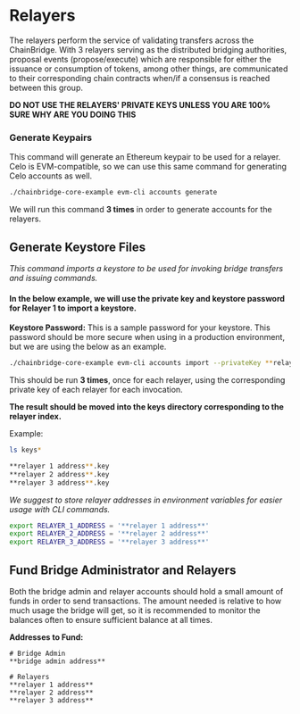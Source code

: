 # Relayers

The relayers perform the service of validating transfers across the ChainBridge. With 3 relayers serving as the distributed bridging authorities, proposal events \(propose/execute\) which are responsible for either the issuance or consumption of tokens, among other things, are communicated to their corresponding chain contracts when/if a consensus is reached between this group.

**DO NOT USE THE RELAYERS' PRIVATE KEYS UNLESS YOU ARE 100% SURE WHY ARE YOU DOING THIS**

### Generate Keypairs

This command will generate an Ethereum keypair to be used for a relayer. Celo is EVM-compatible, so we can use this same command for generating Celo accounts as well.

```bash
./chainbridge-core-example evm-cli accounts generate
```

We will run this command **3 times** in order to generate accounts for the relayers.

## Generate Keystore Files

_This command imports a keystore to be used for invoking bridge transfers and issuing commands._

#### In the below example, we will use the private key and keystore password for Relayer 1 to import a keystore.

**Keystore Password:** This is a sample password for your keystore. This password should be more secure when using in a production environment, but we are using the below as an example.

```bash
./chainbridge-core-example evm-cli accounts import --privateKey **relayer 1 private key** --password 1234567890
```

This should be run **3 times**, once for each relayer, using the corresponding private key of each relayer for each invocation.

**The result should be moved into the keys directory corresponding to the relayer index.**

Example:

```bash
ls keys*

**relayer 1 address**.key
**relayer 2 address**.key
**relayer 3 address**.key
```
_We suggest to store relayer addresses in environment variables for easier usage with CLI commands._

```bash
export RELAYER_1_ADDRESS = '**relayer 1 address**'
export RELAYER_2_ADDRESS = '**relayer 2 address**'
export RELAYER_3_ADDRESS = '**relayer 3 address**'
```

## Fund Bridge Administrator and Relayers

Both the bridge admin and relayer accounts should hold a small amount of funds in order to send transactions. The amount needed is relative to how much usage the bridge will get, so it is recommended to monitor the balances often to ensure sufficient balance at all times.

**Addresses to Fund:**

```text
# Bridge Admin
**bridge admin address**

# Relayers
**relayer 1 address**
**relayer 2 address**
**relayer 3 address**
```
